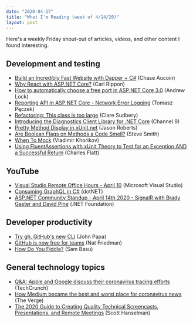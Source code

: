 ```yaml
---
date: "2020-04-17"
title: "What I'm Reading (week of 4/14/20)"
layout: post
---
```


Here's a weekly Friday shout-out of articles, videos, and other content I found interesting. 

## Development and testing

- [Build an Incredibly Fast Website with Dapper + C#](https://developer.okta.com/blog/2020/04/10/build-fast-website-csharp-dapper) (Chase Aucoin)
- [Why React with ASP.NET Core?](https://www.carlrippon.com/why-react-with-aspnetcore/) (Carl Rippon)
- [How to automatically choose a free port in ASP.NET Core 3.0](https://andrewlock.net/how-to-automatically-choose-a-free-port-in-asp-net-core/) (Andrew Lock)
- [Reporting API in ASP.NET Core - Network Error Logging](https://www.tpeczek.com/2020/04/reporting-api-in-aspnet-core-network.html) (Tomasz Pęczek)
- [Refactoring: This class is too large](https://martinfowler.com/articles/class-too-large.html) (Clare Sudbery)
- [Introducing the Diagnostics Client Library for .NET Core](https://channel9.msdn.com/Shows/On-NET/Introducing-the-Diagnostics-Client-Library-for-NET-Core?WT.mc_id=DX_MVP4025064) (Channel 9)
- [Pretty Method Display in xUnit.net](https://dontcodetired.com/blog/post/Pretty-Method-Display-in-xUnitnet) (Jason Roberts)
- [Are Boolean Flags on Methods a Code Smell?](https://ardalis.com/are-boolean-flags-on-methods-a-code-smell) (Steve Smith)
- [When To Mock](https://enterprisecraftsmanship.com/posts/when-to-mock/) (Vladimir Khorikov)
- [Using FluentAssertions with xUnit Theory to Test for an Exception AND a Successful Return](https://www.softwaremeadows.com/posts/using_fluentassertions_with_xunit_theory_to_test_for_an_exception_and_/) (Charles Flatt)

## YouTube

- [Visual Studio Remote Office Hours - April 10](https://www.youtube.com/watch?v=C-2e2E1o50A) (Microsoft Visual Studio)
- [Consuming GraphQL in C#](https://www.youtube.com/watch?v=4XlA2WDXyTo) (dotNET)
- [ASP.NET Community Standup - April 14th 2020 - SignalR with Brady Gaster and David Pine](https://www.youtube.com/watch?v=OUCN1i-ziLo) (.NET Foundation)

## Developer productivity

- [Try gh, GitHub's new CLI](https://johnpapa.net/try-githubs-new-cli-gh/) (John Papa)
- [GitHub is now free for teams](https://github.blog/2020-04-14-github-is-now-free-for-teams/) (Nat Friedman)
- [How Do You Fiddle?](https://www.telerik.com/blogs/how-to-use-fiddler) (Sam Basu)

## General technology topics

- [Q&A: Apple and Google discuss their coronavirus tracing efforts](https://techcrunch.com/2020/04/13/apple-google-coronavirus-tracing/) (TechCrunch)
- [How Medium became the best and worst place for coronavirus news](https://www.theverge.com/2020/4/14/21219907/medium-coronavirus-covid-19-news-misinformation-conspiracy-theories-best-worst) (The Verge)
- [The 2020 Guide to Creating Quality Technical Screencasts, Presentations, and Remote Meetings](https://www.hanselman.com/blog/The2020GuideToCreatingQualityTechnicalScreencastsPresentationsAndRemoteMeetings.aspx) (Scott Hanselman)
